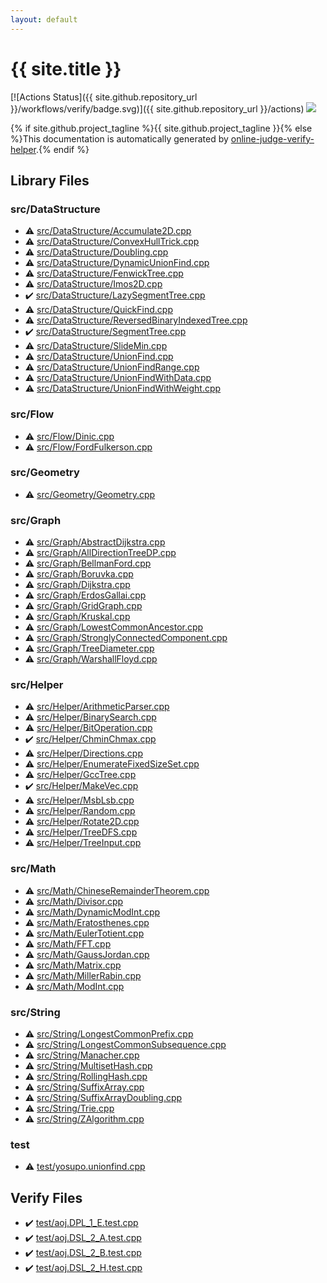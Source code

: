 ```yaml
---
layout: default
---
```


<!-- mathjax config similar to math.stackexchange -->
<script type="text/javascript" async
  src="https://cdnjs.cloudflare.com/ajax/libs/mathjax/2.7.5/MathJax.js?config=TeX-MML-AM_CHTML">
</script>
<script type="text/x-mathjax-config">
  MathJax.Hub.Config({
    TeX: { equationNumbers: { autoNumber: "AMS" }},
    tex2jax: {
      inlineMath: [ ['$','$'] ],
      processEscapes: true
    },
    "HTML-CSS": { matchFontHeight: false },
    displayAlign: "left",
    displayIndent: "2em"
  });
</script>

<script type="text/javascript" src="https://cdnjs.cloudflare.com/ajax/libs/jquery/3.4.1/jquery.min.js"></script>
<script src="https://cdn.jsdelivr.net/npm/jquery-balloon-js@1.1.2/jquery.balloon.min.js" integrity="sha256-ZEYs9VrgAeNuPvs15E39OsyOJaIkXEEt10fzxJ20+2I=" crossorigin="anonymous"></script>
<script type="text/javascript" src="assets/js/copy-button.js"></script>
<link rel="stylesheet" href="assets/css/copy-button.css" />


# {{ site.title }}

[![Actions Status]({{ site.github.repository_url }}/workflows/verify/badge.svg)]({{ site.github.repository_url }}/actions)
<a href="{{ site.github.repository_url }}"><img src="https://img.shields.io/github/last-commit/{{ site.github.owner_name }}/{{ site.github.repository_name }}" /></a>

{% if site.github.project_tagline %}{{ site.github.project_tagline }}{% else %}This documentation is automatically generated by <a href="https://github.com/kmyk/online-judge-verify-helper">online-judge-verify-helper</a>.{% endif %}

## Library Files

<div id="e73c6b5872115ad0f2896f8e8476ef39"></div>

### src/DataStructure

* :warning: <a href="library/src/DataStructure/Accumulate2D.cpp.html">src/DataStructure/Accumulate2D.cpp</a>
* :warning: <a href="library/src/DataStructure/ConvexHullTrick.cpp.html">src/DataStructure/ConvexHullTrick.cpp</a>
* :warning: <a href="library/src/DataStructure/Doubling.cpp.html">src/DataStructure/Doubling.cpp</a>
* :warning: <a href="library/src/DataStructure/DynamicUnionFind.cpp.html">src/DataStructure/DynamicUnionFind.cpp</a>
* :warning: <a href="library/src/DataStructure/FenwickTree.cpp.html">src/DataStructure/FenwickTree.cpp</a>
* :warning: <a href="library/src/DataStructure/Imos2D.cpp.html">src/DataStructure/Imos2D.cpp</a>
* :heavy_check_mark: <a href="library/src/DataStructure/LazySegmentTree.cpp.html">src/DataStructure/LazySegmentTree.cpp</a>
* :warning: <a href="library/src/DataStructure/QuickFind.cpp.html">src/DataStructure/QuickFind.cpp</a>
* :warning: <a href="library/src/DataStructure/ReversedBinaryIndexedTree.cpp.html">src/DataStructure/ReversedBinaryIndexedTree.cpp</a>
* :heavy_check_mark: <a href="library/src/DataStructure/SegmentTree.cpp.html">src/DataStructure/SegmentTree.cpp</a>
* :warning: <a href="library/src/DataStructure/SlideMin.cpp.html">src/DataStructure/SlideMin.cpp</a>
* :warning: <a href="library/src/DataStructure/UnionFind.cpp.html">src/DataStructure/UnionFind.cpp</a>
* :warning: <a href="library/src/DataStructure/UnionFindRange.cpp.html">src/DataStructure/UnionFindRange.cpp</a>
* :warning: <a href="library/src/DataStructure/UnionFindWithData.cpp.html">src/DataStructure/UnionFindWithData.cpp</a>
* :warning: <a href="library/src/DataStructure/UnionFindWithWeight.cpp.html">src/DataStructure/UnionFindWithWeight.cpp</a>


<div id="29f578163eb30c67e395a84ad90553a2"></div>

### src/Flow

* :warning: <a href="library/src/Flow/Dinic.cpp.html">src/Flow/Dinic.cpp</a>
* :warning: <a href="library/src/Flow/FordFulkerson.cpp.html">src/Flow/FordFulkerson.cpp</a>


<div id="426bb254552b21fb2d009880f952cd8b"></div>

### src/Geometry

* :warning: <a href="library/src/Geometry/Geometry.cpp.html">src/Geometry/Geometry.cpp</a>


<div id="6e5c608398952d411d1862b1f8dc05f5"></div>

### src/Graph

* :warning: <a href="library/src/Graph/AbstractDijkstra.cpp.html">src/Graph/AbstractDijkstra.cpp</a>
* :warning: <a href="library/src/Graph/AllDirectionTreeDP.cpp.html">src/Graph/AllDirectionTreeDP.cpp</a>
* :warning: <a href="library/src/Graph/BellmanFord.cpp.html">src/Graph/BellmanFord.cpp</a>
* :warning: <a href="library/src/Graph/Boruvka.cpp.html">src/Graph/Boruvka.cpp</a>
* :warning: <a href="library/src/Graph/Dijkstra.cpp.html">src/Graph/Dijkstra.cpp</a>
* :warning: <a href="library/src/Graph/ErdosGallai.cpp.html">src/Graph/ErdosGallai.cpp</a>
* :warning: <a href="library/src/Graph/GridGraph.cpp.html">src/Graph/GridGraph.cpp</a>
* :warning: <a href="library/src/Graph/Kruskal.cpp.html">src/Graph/Kruskal.cpp</a>
* :warning: <a href="library/src/Graph/LowestCommonAncestor.cpp.html">src/Graph/LowestCommonAncestor.cpp</a>
* :warning: <a href="library/src/Graph/StronglyConnectedComponent.cpp.html">src/Graph/StronglyConnectedComponent.cpp</a>
* :warning: <a href="library/src/Graph/TreeDiameter.cpp.html">src/Graph/TreeDiameter.cpp</a>
* :warning: <a href="library/src/Graph/WarshallFloyd.cpp.html">src/Graph/WarshallFloyd.cpp</a>


<div id="1b49b634354b8edb1dc8ef8a73014950"></div>

### src/Helper

* :warning: <a href="library/src/Helper/ArithmeticParser.cpp.html">src/Helper/ArithmeticParser.cpp</a>
* :warning: <a href="library/src/Helper/BinarySearch.cpp.html">src/Helper/BinarySearch.cpp</a>
* :warning: <a href="library/src/Helper/BitOperation.cpp.html">src/Helper/BitOperation.cpp</a>
* :heavy_check_mark: <a href="library/src/Helper/ChminChmax.cpp.html">src/Helper/ChminChmax.cpp</a>
* :warning: <a href="library/src/Helper/Directions.cpp.html">src/Helper/Directions.cpp</a>
* :warning: <a href="library/src/Helper/EnumerateFixedSizeSet.cpp.html">src/Helper/EnumerateFixedSizeSet.cpp</a>
* :warning: <a href="library/src/Helper/GccTree.cpp.html">src/Helper/GccTree.cpp</a>
* :heavy_check_mark: <a href="library/src/Helper/MakeVec.cpp.html">src/Helper/MakeVec.cpp</a>
* :warning: <a href="library/src/Helper/MsbLsb.cpp.html">src/Helper/MsbLsb.cpp</a>
* :warning: <a href="library/src/Helper/Random.cpp.html">src/Helper/Random.cpp</a>
* :warning: <a href="library/src/Helper/Rotate2D.cpp.html">src/Helper/Rotate2D.cpp</a>
* :warning: <a href="library/src/Helper/TreeDFS.cpp.html">src/Helper/TreeDFS.cpp</a>
* :warning: <a href="library/src/Helper/TreeInput.cpp.html">src/Helper/TreeInput.cpp</a>


<div id="64f6d80a21cfb0c7e1026d02dde4f7fa"></div>

### src/Math

* :warning: <a href="library/src/Math/ChineseRemainderTheorem.cpp.html">src/Math/ChineseRemainderTheorem.cpp</a>
* :warning: <a href="library/src/Math/Divisor.cpp.html">src/Math/Divisor.cpp</a>
* :warning: <a href="library/src/Math/DynamicModInt.cpp.html">src/Math/DynamicModInt.cpp</a>
* :warning: <a href="library/src/Math/Eratosthenes.cpp.html">src/Math/Eratosthenes.cpp</a>
* :warning: <a href="library/src/Math/EulerTotient.cpp.html">src/Math/EulerTotient.cpp</a>
* :warning: <a href="library/src/Math/FFT.cpp.html">src/Math/FFT.cpp</a>
* :warning: <a href="library/src/Math/GaussJordan.cpp.html">src/Math/GaussJordan.cpp</a>
* :warning: <a href="library/src/Math/Matrix.cpp.html">src/Math/Matrix.cpp</a>
* :warning: <a href="library/src/Math/MillerRabin.cpp.html">src/Math/MillerRabin.cpp</a>
* :warning: <a href="library/src/Math/ModInt.cpp.html">src/Math/ModInt.cpp</a>


<div id="ac276d2326c527c8c7dbcbb63d85c6c7"></div>

### src/String

* :warning: <a href="library/src/String/LongestCommonPrefix.cpp.html">src/String/LongestCommonPrefix.cpp</a>
* :warning: <a href="library/src/String/LongestCommonSubsequence.cpp.html">src/String/LongestCommonSubsequence.cpp</a>
* :warning: <a href="library/src/String/Manacher.cpp.html">src/String/Manacher.cpp</a>
* :warning: <a href="library/src/String/MultisetHash.cpp.html">src/String/MultisetHash.cpp</a>
* :warning: <a href="library/src/String/RollingHash.cpp.html">src/String/RollingHash.cpp</a>
* :warning: <a href="library/src/String/SuffixArray.cpp.html">src/String/SuffixArray.cpp</a>
* :warning: <a href="library/src/String/SuffixArrayDoubling.cpp.html">src/String/SuffixArrayDoubling.cpp</a>
* :warning: <a href="library/src/String/Trie.cpp.html">src/String/Trie.cpp</a>
* :warning: <a href="library/src/String/ZAlgorithm.cpp.html">src/String/ZAlgorithm.cpp</a>


<div id="098f6bcd4621d373cade4e832627b4f6"></div>

### test

* :warning: <a href="library/test/yosupo.unionfind.cpp.html">test/yosupo.unionfind.cpp</a>


## Verify Files

* :heavy_check_mark: <a href="verify/test/aoj.DPL_1_E.test.cpp.html">test/aoj.DPL_1_E.test.cpp</a>
* :heavy_check_mark: <a href="verify/test/aoj.DSL_2_A.test.cpp.html">test/aoj.DSL_2_A.test.cpp</a>
* :heavy_check_mark: <a href="verify/test/aoj.DSL_2_B.test.cpp.html">test/aoj.DSL_2_B.test.cpp</a>
* :heavy_check_mark: <a href="verify/test/aoj.DSL_2_H.test.cpp.html">test/aoj.DSL_2_H.test.cpp</a>


